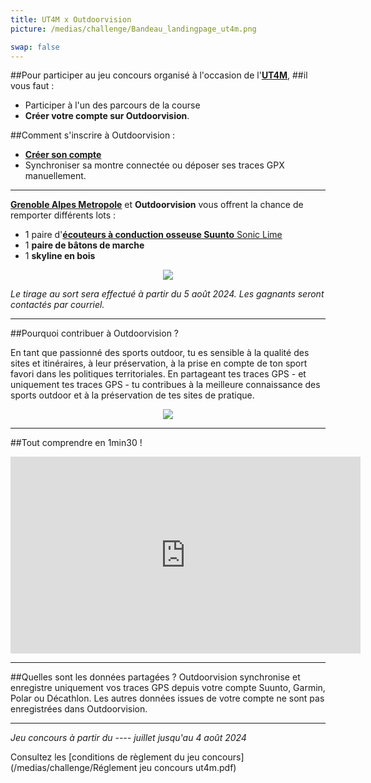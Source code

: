 ```yaml
---
title: UT4M x Outdoorvision
picture: /medias/challenge/Bandeau_landingpage_ut4m.png

swap: false
---
```


##Pour participer au jeu concours organisé à l'occasion de l'**[UT4M](https://ut4m.fr/fr)**, 
##il vous faut :

- Participer à l'un des parcours de la course
- **Créer votre compte sur Outdoorvision**.

##Comment s'inscrire à Outdoorvision :
- **[Créer son compte](https://staging-auth.outdoorvision.fr/auth/realms/PRNSN/protocol/openid-connect/registrations?client_id=back1-outdoorgeovision-prnsn&response_type=code&redirect_uri=https://staging-back.outdoorvision.fr/auth/done/&scope=openid)**
- Synchroniser sa montre connectée ou déposer ses traces GPX manuellement.
  
<participate></participate>

---

**[Grenoble Alpes Metropole](https://www.grenoblealpesmetropole.fr/)** et **Outdoorvision** vous offrent la chance de remporter différents lots : 

- 1 paire d'[**écouteurs à conduction osseuse Suunto** Sonic Lime](https://www.suunto.com/fr-fr/Produits/casque-audio/suunto-sonic/suunto-sonic-lime/) 
- 1 **paire de bâtons de marche** 
- 1 **skyline en bois**
  
<p align="center">
  <img src="/medias/challenge/banniere_lots_ut4m.png">
</p>


*Le tirage au sort sera effectué à partir du 5 août 2024. Les gagnants seront contactés par courriel.*

------

##Pourquoi contribuer à Outdoorvision ?

En tant que passionné des sports outdoor, tu es sensible à la qualité des sites et itinéraires, à leur préservation, à la prise en compte de ton sport favori dans les politiques territoriales. 
En partageant tes traces GPS - et uniquement tes traces GPS - tu contribues à la meilleure connaissance des sports outdoor et à la préservation de tes sites de pratique.

<p align="center">
  <img src="/medias/challenge/contribue_ut4m.png">
</p>

------

##Tout comprendre en 1min30 !
<p align="center">
<iframe width="560" height="315" src="https://www.youtube.com/embed/v=fMkJ--vPamA" title="YouTube video player" frameborder="0" allow="accelerometer; autoplay; clipboard-write; encrypted-media; gyroscope; picture-in-picture" allowfullscreen></iframe>
</p>


---

##Quelles sont les données partagées ?
Outdoorvision synchronise et enregistre uniquement vos traces GPS depuis votre compte Suunto, Garmin, Polar ou Décathlon. Les autres données issues de votre compte ne sont pas enregistrées dans Outdoorvision.

---

*Jeu concours à partir du ---- juillet jusqu'au 4 août 2024* 

Consultez les [conditions de règlement du jeu concours](/medias/challenge/Réglement jeu concours ut4m.pdf)
<p></p>




